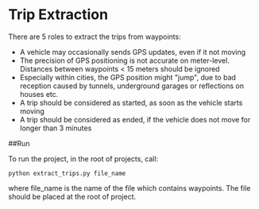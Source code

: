 # Trip Extraction

There are 5 roles to extract the trips from waypoints:
- A vehicle may occasionally sends GPS updates, even if it not moving
- The precision of GPS positioning is not accurate on meter-level. Distances 
between waypoints < 15 meters should be ignored
- Especially within cities, the GPS position might "jump", due to bad reception
caused by tunnels, underground garages or reflections on houses etc.
- A trip should be considered as started, as soon as the vehicle starts moving 
- A trip should be considered as ended, if the vehicle does not move for 
longer than 3 minutes


##Run

To run the project, in the root of projects, call:

    python extract_trips.py file_name
   
where file_name is the name of the file which contains waypoints.
The file should be placed at the root of project.
   
   